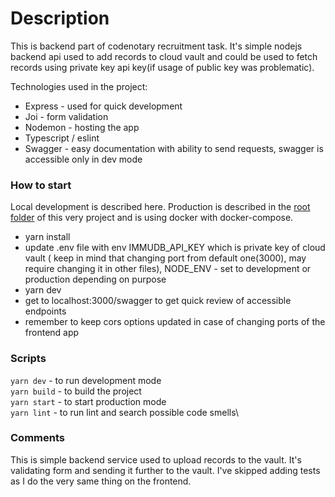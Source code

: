 # Description

This is backend part of codenotary recruitment task. It's simple nodejs backend api used to add records to cloud vault and could be used to fetch records using private key api key(if usage of public key was problematic).

Technologies used in the project:

- Express - used for quick development
- Joi - form validation
- Nodemon - hosting the app
- Typescript / eslint
- Swagger - easy documentation with ability to send requests, swagger is accessible only in dev mode

### How to start

Local development is described here. Production is described in the [root folder](../README.md) of this very project and is using docker with docker-compose.

- yarn install
- update .env file with env IMMUDB_API_KEY which is private key of cloud vault ( keep in mind that changing port from default one(3000), may require changing it in other files), NODE_ENV - set to development or production depending on purpose
- yarn dev
- get to localhost:3000/swagger to get quick review of accessible endpoints
- remember to keep cors options updated in case of changing ports of the frontend app

### Scripts

`yarn dev` - to run development mode\
`yarn build` - to build the project\
`yarn start` - to start production mode\
`yarn lint` - to run lint and search possible code smells\

### Comments

This is simple backend service used to upload records to the vault. It's validating form and sending it further to the vault. I've skipped adding tests as I do the very same thing on the frontend.
